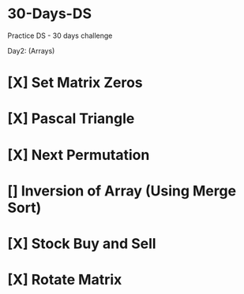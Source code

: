 # 30-Days-DS
Practice DS - 30 days challenge

Day2: (Arrays)

# [X] Set Matrix Zeros 
# [X] Pascal Triangle 
# [X] Next Permutation 
# [] Inversion of Array (Using Merge Sort) 
# [X] Stock Buy and Sell 
# [X] Rotate Matrix  
